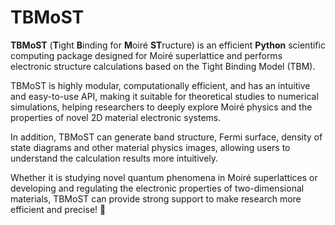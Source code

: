 TBMoST
========

**TBMoST** (**T**ight **B**inding for **M**oiré **ST**ructure) is an efficient 
**Python** scientific computing package designed for Moiré superlattice 
and performs electronic structure calculations based on the Tight Binding Model (TBM).

TBMoST is highly modular, computationally efficient, 
and has an intuitive and easy-to-use API, 
making it suitable for theoretical studies to numerical simulations, 
helping researchers to deeply explore Moiré physics 
and the properties of novel 2D material electronic systems.

In addition, TBMoST can generate band structure, 
Fermi surface, density of state diagrams and 
other material physics images, allowing users to understand the calculation results more intuitively.

Whether it is studying novel quantum phenomena in Moiré superlattices 
or developing and regulating the electronic properties of two-dimensional materials, 
TBMoST can provide strong support to make research more efficient and precise! 🚀